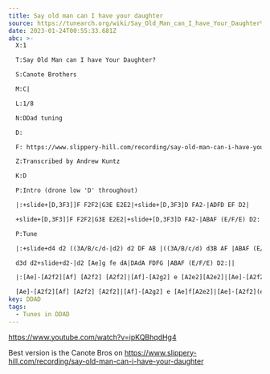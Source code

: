 ```yaml
---
title: Say old man can I have your daughter
source: https://tunearch.org/wiki/Say_Old_Man_can_I_have_Your_Daughter%3F
date: 2023-01-24T00:55:33.681Z
abc: >-
  X:1

  T:Say Old Man can I have Your Daughter?

  S:Canote Brothers

  M:C|

  L:1/8

  N:DDad tuning

  D:

  F: https://www.slippery-hill.com/recording/say-old-man-can-i-have-your-daughter

  Z:Transcribed by Andrew Kuntz

  K:D

  P:Intro (drone low 'D' throughout)

  |:+slide+[D,3F3]]F F2F2|G3E E2E2|+slide+[D,3F3]D FA2-|ADFD EF D2|

  +slide+[D,3F3]]F F2F2|G3E E2E2|+slide+[D,3F3]D FA2-|ABAF (E/F/E) D2:|

  P:Tune

  |:+slide+d4 d2 ((3A/B/c/d-|d2) d2 DF AB |((3A/B/c/d) d3B AF |ABAF (E/F/E) D2|

  d3d d2+slide+d2-|d2 [Ae]g fe dA|DAdA FDFG |ABAF (E/F/E) D2:||

  |:[Ae]-[A2f2][Af] [A2f2] [A2f2]|[Af]-[A2g2] e [A2e2][A2e2]|[Ae]-[A2f2](e fe)a2-|aefd efde| 

  [Ae]-[A2f2][Af] [A2f2] [A2f2]|[Af]-[A2g2] e [Ae]f[A2e2]|[Ae]-[A2f2](e fe)a2-|aefd efd2:|]
key: DDAD
tags:
  - Tunes in DDAD
---
```

https://www.youtube.com/watch?v=ipKQBhqdHg4

Best version is the Canote Bros on https://www.slippery-hill.com/recording/say-old-man-can-i-have-your-daughter